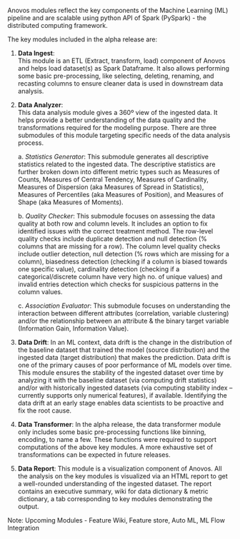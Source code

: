 Anovos modules reflect the key components of the Machine Learning (ML) pipeline and are scalable using python API of Spark (PySpark) - the distributed computing framework.

The key modules included in the alpha release are:

1. **Data Ingest**:   
    This module is an ETL (Extract, transform, load) component of Anovos and helps load dataset(s) as Spark Dataframe. It also allows performing some basic pre-processing, like selecting, deleting, renaming, and recasting columns to ensure cleaner data is used in downstream data analysis.
2. **Data Analyzer**:  
    This data analysis module gives a 360º view of the ingested data. It helps provide a better understanding of the data quality and the transformations required for the modeling purpose. There are three submodules of this module targeting specific needs of the data analysis process. 
       
    a. *Statistics Generator*: 
    This submodule generates all descriptive statistics related to the ingested data. The descriptive statistics are further broken down into different metric types such as Measures of Counts, Measures of Central Tendency, Measures of Cardinality, Measures of Dispersion (aka Measures of Spread in Statistics), Measures of Percentiles (aka Measures of Position), and Measures of Shape (aka Measures of Moments).
        
    b. *Quality Checker*: 
    This submodule focuses on assessing the data quality at both row and column levels. It includes an option to fix identified issues with the correct treatment method. The row-level quality checks include duplicate detection and null detection (% columns that are missing for a row). The column level quality checks include outlier detection, null detection (% rows which are missing for a column), biasedness detection (checking if a column is biased towards one specific value), cardinality detection (checking if a categorical/discrete column have very high no. of unique values) and invalid entries detection which checks for suspicious patterns in the column values.
        
    c. *Association Evaluator*: 
    This submodule focuses on understanding the interaction between different attributes (correlation, variable clustering) and/or the relationship between an attribute & the binary target variable (Information Gain, Information Value). 

3. **Data Drift**: 
    In an ML context, data drift is the change in the distribution of the baseline dataset that trained the model (source distribution) and the ingested data (target distribution) that makes the prediction. Data drift is one of the primary causes of poor performance of ML models over time. This module ensures the stability of the ingested dataset over time by analyzing it with the baseline dataset (via computing drift statistics) and/or with historically ingested datasets (via computing stability index – currently supports only numerical features), if available. Identifying the data drift at an early stage enables data scientists to be proactive and fix the root cause.
4. **Data Transformer**:
    In the alpha release, the data transformer module only includes some basic pre-processing functions like binning, encoding, to name a few. These functions were required to support computations of the above key modules.  A more exhaustive set of transformations can be expected in future releases.
5. **Data Report**:
    This module is a visualization component of Anovos. All the analysis on the key modules is visualized via an HTML report to get a well-rounded understanding of the ingested dataset. The report contains an executive summary, wiki for data dictionary & metric dictionary, a tab corresponding to key modules demonstrating the output.

Note: Upcoming Modules - Feature Wiki, Feature store, Auto ML, ML Flow Integration 
            